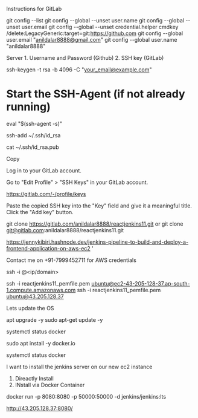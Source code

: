 Instructions for GitLab

git config --list
git config --global --unset user.name
git config --global --unset user.email
git config --global --unset credential.helper
cmdkey /delete:LegacyGeneric:target=git:https://github.com
git config --global user.email "anildalar8888@gmail.com"
 git config --global user.name "anildalar8888"


Server
	1. Username and Password (Github)
	2. SSH key               (GitLab)

ssh-keygen -t rsa -b 4096 -C "your_email@example.com"

# Start the SSH-Agent (if not already running)
eval "$(ssh-agent -s)"

ssh-add ~/.ssh/id_rsa

cat ~/.ssh/id_rsa.pub

Copy

 Log in to your GitLab account.

Go to "Edit Profile" > "SSH Keys" in your GitLab account.

https://gitlab.com/-/profile/keys

Paste the copied SSH key into the "Key" field and give it a meaningful title.
Click the "Add key" button.



git clone https://gitlab.com/anildalar8888/reactjenkins11.git
or
git clone git@gitlab.com:anildalar8888/reactjenkins11.git

https://jennykibiri.hashnode.dev/jenkins-pipeline-to-build-and-deploy-a-frontend-application-on-aws-ec2
'

Contact me on +91-7999452711 for AWS credentials

ssh -i <indentityFile> <username>@<ip/domain>


ssh -i reactjenkins11_pemfile.pem ubuntu@ec2-43-205-128-37.ap-south-1.compute.amazonaws.com
ssh -i reactjenkins11_pemfile.pem ubuntu@43.205.128.37


Lets update the OS


apt upgrade -y
sudo apt-get update -y

systemctl status docker	

sudo apt install -y docker.io

systemctl status docker	

I want to install the jenkins server on our new ec2 instance

1. Direactly Install
2. INstall via Docker Container


docker run -p 8080:8080 -p 50000:50000 -d jenkins/jenkins:lts

http://43.205.128.37:8080/

